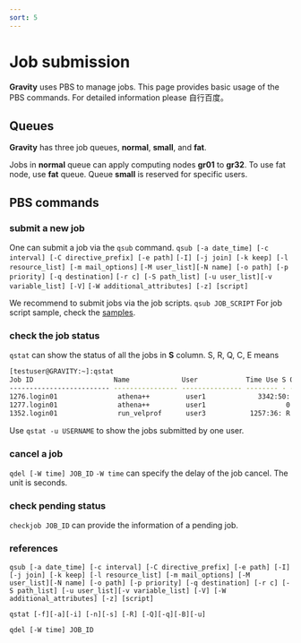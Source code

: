 ```yaml
---
sort: 5
---
```


# Job submission

**Gravity** uses PBS to manage jobs.
This page provides basic usage of the PBS commands.  For detailed information please 自行百度。

## Queues

**Gravity** has three job queues, **normal**, **small**, and **fat**.

Jobs in **normal** queue can apply computing nodes **gr01** to **gr32**.
To use fat node, use **fat** queue.
Queue **small** is reserved for specific users.

## PBS commands

### submit a new job

One can submit a job via the `qsub` command.
`qsub [-a date_time] [-c interval] [-C directive_prefix] [-e path]`
`[-I] [-j join] [-k keep] [-l resource_list] [-m mail_options]`
`[-M user_list][-N name] [-o path] [-p priority] [-q destination]`
`[-r c] [-S path_list] [-u user_list][-v variable_list] [-V]`
`[-W additional_attributes] [-z] [script]`

We recommend to submit jobs via the job scripts.
`qsub JOB_SCRIPT`
For job script sample, check the [samples](samples).

### check the job status
`qstat` can show the status of all the jobs in **S** column. 
S, R, Q, C, E means 
```bash
[testuser@GRAVITY:~]:qstat
Job ID                    Name             User            Time Use S Queue
------------------------- ---------------- --------------- -------- - -----
1276.login01               athena++         user1             3342:50: R small
1277.login01               athena++         user1                    0 Q small
1352.login01               run_velprof      user3           1257:36: R fat
```
Use `qstat -u USERNAME` to show the jobs submitted by one user.

### cancel a job
`qdel [-W time] JOB_ID`
`-W time` can specify the delay of the job cancel.  The unit is seconds.

### check pending status
`checkjob JOB_ID` can provide the information of a pending job.

### references

`qsub [-a date_time] [-c interval] [-C directive_prefix] [-e path] [-I] [-j join] [-k keep] [-l resource_list] [-m mail_options] [-M user_list][-N name] [-o path] [-p priority] [-q destination] [-r c] [-S path_list] [-u user_list][-v variable_list] [-V] [-W additional_attributes] [-z] [script]`

`qstat [-f][-a][-i] [-n][-s] [-R] [-Q][-q][-B][-u]`

`qdel [-W time] JOB_ID`




